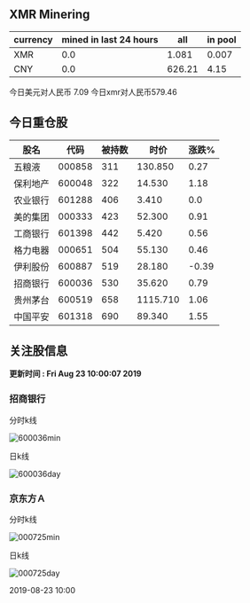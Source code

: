 ## XMR Minering

|currency|mined in last 24 hours|all|in pool|
|---|---|---|---|
|XMR|0.0|1.081|0.007|
|CNY|0.0|626.21|4.15|

今日美元对人民币 7.09	今日xmr对人民币579.46


## 今日重仓股 

|股名|代码|被持数|时价|涨跌%|
|---|---|---|---|---|
|五粮液|000858|311|130.850|0.27|
|保利地产|600048|322|14.530|1.18|
|农业银行|601288|406|3.410|0.0|
|美的集团|000333|423|52.300|0.91|
|工商银行|601398|442|5.420|0.56|
|格力电器|000651|504|55.130|0.46|
|伊利股份|600887|519|28.180|-0.39|
|招商银行|600036|530|35.620|0.79|
|贵州茅台|600519|658|1115.710|1.06|
|中国平安|601318|690|89.340|1.55|

## 关注股信息
**更新时间 : Fri Aug 23 10:00:07 2019**
### 招商银行 
分时k线

![600036min](http://image.sinajs.cn/newchart/min/n/sh600036.gif)

日k线

![600036day](http://image.sinajs.cn/newchart/daily/n/sh600036.gif)

### 京东方Ａ 
分时k线

![000725min](http://image.sinajs.cn/newchart/min/n/sz000725.gif)

日k线

![000725day](http://image.sinajs.cn/newchart/daily/n/sz000725.gif)

2019-08-23 10:00